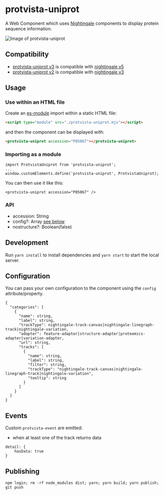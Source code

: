 # protvista-uniprot

A Web Component which uses [Nightingale](https://github.com/ebi-webcomponents/nightingale) components to display protein sequence information.

![Image of protvista-uniprot](protvista.png)

## Compatibility

- [protvista-uniprot v3](https://github.com/ebi-webcomponents/protvista-uniprot) is compatible with [nightingale v5](https://github.com/ebi-webcomponents/nightingale)
- [protvista-uniprot v2](https://github.com/ebi-webcomponents/protvista-uniprot/tree/v2) is compatible with [nightingale v3](https://github.com/ebi-webcomponents/nightingale/tree/v3)

## Usage

### Use within an HTML file

Create an [es-module](https://developer.mozilla.org/en-US/docs/Web/JavaScript/Guide/Modules) import within a static HTML file:

```html
<script type="module" src="./protvista-uniprot.mjs"></script>
```

and then the component can be displayed with:

```html
<protvista-uniprot accession="P05067"></protvista-uniprot>
```

### Importing as a module

```
import ProtvistaUniprot from 'protvista-uniprot';
...
window.customElements.define('protvista-uniprot', ProtvistaUniprot);
```

You can then use it like this:

```
<protvista-uniprot accession="P05067" />
```

### API

- accession: String
- config?: Array [see below](#configuration)
- nostructure?: Boolean(false)

## Development

Run `yarn install` to install dependencies and `yarn start` to start the local server.

## Configuration

You can pass your own configuration to the component using the `config` attribute/property.

```
{
  "categories": [
    {
      "name": string,
      "label": string,
      "trackType": nightingale-track-canvas|nightingale-linegraph-track|nightingale-variation,
      "adapter": feature-adapter|structure-adapter|proteomics-adapter|variation-adapter,
      "url": string,
      "tracks": [
        {
          "name": string,
          "label": string,
          "filter": string,
          "trackType": "nightingale-track-canvas|nightingale-linegraph-track|nightingale-variation",
          "tooltip": string
        }
      ]
    }
  ]
}
```

## Events

Custom `protvista-event` are emitted:

- when at least one of the track returns data

```
detail: {
    hasData: true
}
```

## Publishing

```
npm login; rm -rf node_modules dist; yarn; yarn build; yarn publish; git push
```
